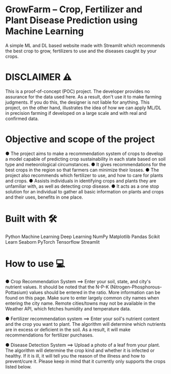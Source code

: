 # **GrowFarm – Crop, Fertilizer and Plant Disease Prediction using Machine Learning**
A simple ML and DL based website made with Streamlit which recommends the best crop to grow, fertilizers to use and the diseases caught by your crops.

# **DISCLAIMER ⚠️**
This is a proof-of-concept (POC) project. The developer provides no assurance for the data used here. As a result, don't use it to make farming judgments. If you do this, the designer is not liable for anything. This project, on the other hand, illustrates the idea of how we can apply ML/DL in precision farming if developed on a large scale and with real and confirmed data.


# **Objective and scope of the project**
● The project aims to make a recommendation system of crops to develop a model capable of predicting crop sustainability in each state based on soil type and meteorological circumstances.
● It gives recommendations for the best crops in the region so that farmers can minimize their losses.
● The project also recommends which fertilizer to use, and how to care for plants and crops.
● Assists individuals in identifying crops and plants they are unfamiliar with, as well as detecting crop disease.
● It acts as a one stop solution for an individual to gather all basic information on plants and crops and their uses, benefits in one place.


# **Built with 🛠️**
Python
Machine Learning
Deep Learning
NumPy
Matplotlib
Pandas
Scikit Learn
Seaborn
PyTorch
Tensorflow
Streamlit


# **How to use 💻**
● Crop Recommendation System ==> Enter your soil, state, and city's nutrient values. It should be noted that the N-P-K (Nitrogen-Phosphorous-Pottasium) values should be entered in the ratio. More information can be found on this page. Make sure to enter largely common city names when entering the city name. Remote cities/towns may not be available in the Weather API, which fetches humidity and temperature data.

● Fertilizer recommendation system ==> Enter your soil's nutrient content and the crop you want to plant. The algorithm will determine which nutrients are in excess or deficient in the soil. As a result, it will make recommendations for fertilizer purchases.

● Disease Detection System ==> Upload a photo of a leaf from your plant. The algorithm will determine the crop kind and whether it is infected or healthy. If it is ill, it will tell you the reason of the illness and how to prevent/cure it. Please keep in mind that it currently only supports the crops listed below.
